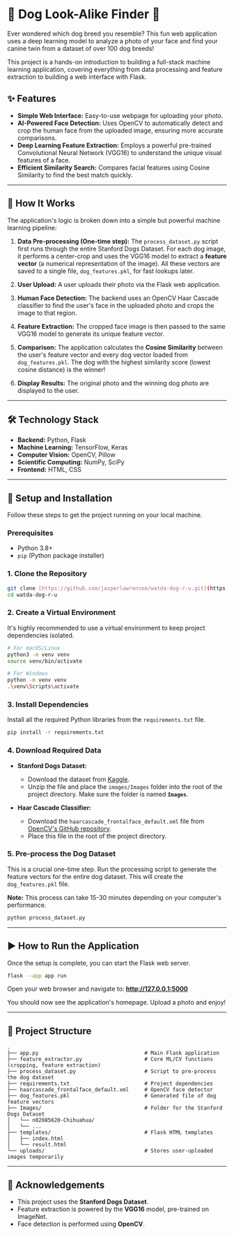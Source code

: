 # 🐶 Dog Look-Alike Finder 🧑

Ever wondered which dog breed you resemble? This fun web application uses a deep learning model to analyze a photo of your face and find your canine twin from a dataset of over 100 dog breeds!


This project is a hands-on introduction to building a full-stack machine learning application, covering everything from data processing and feature extraction to building a web interface with Flask.

## ✨ Features

-   **Simple Web Interface:** Easy-to-use webpage for uploading your photo.
-   **AI-Powered Face Detection:** Uses OpenCV to automatically detect and crop the human face from the uploaded image, ensuring more accurate comparisons.
-   **Deep Learning Feature Extraction:** Employs a powerful pre-trained Convolutional Neural Network (VGG16) to understand the unique visual features of a face.
-   **Efficient Similarity Search:** Compares facial features using Cosine Similarity to find the best match quickly.

---

## 🔧 How It Works

The application's logic is broken down into a simple but powerful machine learning pipeline:

1.  **Data Pre-processing (One-time step):** The `process_dataset.py` script first runs through the entire Stanford Dogs Dataset. For each dog image, it performs a center-crop and uses the VGG16 model to extract a **feature vector** (a numerical representation of the image). All these vectors are saved to a single file, `dog_features.pkl`, for fast lookups later.

2.  **User Upload:** A user uploads their photo via the Flask web application.

3.  **Human Face Detection:** The backend uses an OpenCV Haar Cascade classifier to find the user's face in the uploaded photo and crops the image to that region.

4.  **Feature Extraction:** The cropped face image is then passed to the same VGG16 model to generate its unique feature vector.

5.  **Comparison:** The application calculates the **Cosine Similarity** between the user's feature vector and every dog vector loaded from `dog_features.pkl`. The dog with the highest similarity score (lowest cosine distance) is the winner!

6.  **Display Results:** The original photo and the winning dog photo are displayed to the user.

---

## 🛠️ Technology Stack

-   **Backend:** Python, Flask
-   **Machine Learning:** TensorFlow, Keras
-   **Computer Vision:** OpenCV, Pillow
-   **Scientific Computing:** NumPy, SciPy
-   **Frontend:** HTML, CSS

---

## 🚀 Setup and Installation

Follow these steps to get the project running on your local machine.

### Prerequisites

-   Python 3.8+
-   `pip` (Python package installer)

### 1. Clone the Repository

```bash
git clone [https://github.com/jasperlawrencee/watda-dog-r-u.git](https://github.com/jasperlawrencee/watda-dog-r-u.git)
cd watda-dog-r-u
```

### 2. Create a Virtual Environment

It's highly recommended to use a virtual environment to keep project dependencies isolated.

```bash
# For macOS/Linux
python3 -m venv venv
source venv/bin/activate

# For Windows
python -m venv venv
.\venv\Scripts\activate
```

### 3. Install Dependencies

Install all the required Python libraries from the `requirements.txt` file.

```bash
pip install -r requirements.txt
```

### 4. Download Required Data

-   **Stanford Dogs Dataset:**
    -   Download the dataset from [Kaggle](https://www.kaggle.com/datasets/jessicali9530/stanford-dogs-dataset?select=images).
    -   Unzip the file and place the `images/Images` folder into the root of the project directory. Make sure the folder is named **`Images`**.

-   **Haar Cascade Classifier:**
    -   Download the `haarcascade_frontalface_default.xml` file from [OpenCV's GitHub repository](https://raw.githubusercontent.com/opencv/opencv/master/data/haarcascades/haarcascade_frontalface_default.xml).
    -   Place this file in the root of the project directory.

### 5. Pre-process the Dog Dataset

This is a crucial one-time step. Run the processing script to generate the feature vectors for the entire dog dataset. This will create the `dog_features.pkl` file.

**Note:** This process can take 15-30 minutes depending on your computer's performance.

```bash
python process_dataset.py
```

---

## ▶️ How to Run the Application

Once the setup is complete, you can start the Flask web server.

```bash
flask --app app run
```

Open your web browser and navigate to:
**http://127.0.0.1:5000**

You should now see the application's homepage. Upload a photo and enjoy!

---

## 📁 Project Structure

```
.
├── app.py                                  # Main Flask application
├── feature_extractor.py                    # Core ML/CV functions (cropping, feature extraction)
├── process_dataset.py                      # Script to pre-process the dog dataset
├── requirements.txt                        # Project dependencies
├── haarcascade_frontalface_default.xml     # OpenCV face detector
├── dog_features.pkl                        # Generated file of dog feature vectors
├── Images/                                 # Folder for the Stanford Dogs Dataset
│   └── n02085620-Chihuahua/
│   └── ...
├── templates/                              # Flask HTML templates
│   ├── index.html
│   └── result.html
└── uploads/                                # Stores user-uploaded images temporarily
```

---

## 🙏 Acknowledgements

-   This project uses the **Stanford Dogs Dataset**.
-   Feature extraction is powered by the **VGG16** model, pre-trained on ImageNet.
-   Face detection is performed using **OpenCV**.
